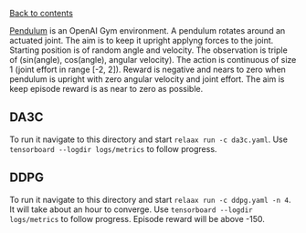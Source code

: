 [Back to contents](../README.md#contents)

[Pendulum](https://gym.openai.com/envs/Pendulum-v0/) is an OpenAI Gym environment. A pendulum rotates around an actuated joint. The aim is to keep it upright applyng forces to the joint. Starting position is of random angle and velocity. The observation is triple of (sin(angle), cos(angle), angular velocity). The action is continuous of size 1 (joint effort in range [-2, 2]). Reward is negative and nears to zero when pendulum is upright with zero angular velocity and joint effort. The aim is keep episode reward is as near to zero as possible.

## <a name="da3c"></a>DA3C
To run it navigate to this directory and start `relaax run -c da3c.yaml`. Use `tensorboard --logdir logs/metrics` to follow progress.

## <a name="ddpg"></a>DDPG
To run it navigate to this directory and start `relaax run -c ddpg.yaml -n 4`.  It will take about an hour to converge. Use `tensorboard --logdir logs/metrics` to follow progress. Episode reward will be above -150.
